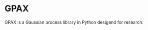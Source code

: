 GPAX
============================

GPAX is a Gaussian process library in Python desigend for research.
